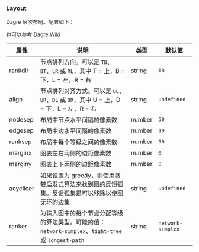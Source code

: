 ### Layout

Dagre 层次布局。配置如下：

也可以参考 [Dagre Wiki](https://github.com/dagrejs/dagre/wiki)

| 属性 | 说明 | 类型 | 默认值 |
| --- | --- | --- | --- |
| rankdir | 节点排列方向。可以是 `TB`、`BT`、`LR` 或 `RL`，其中 T = 上，B = 下，L = 左，R = 右 | string | `TB` |
| align | 节点排列对齐方式。可以是 `UL`、`UR`、`DL` 或 `DR`，其中 U = 上，D = 下，L = 左，R = 右 | string | `undefined` |
| nodesep | 布局中节点水平间隔的像素数 | number | `50` |
| edgesep | 布局中边水平间隔的像素数 | number | `10` |
| ranksep | 布局中每个等级之间的像素数 | number | `50` |
| marginx | 图表左右两侧的边距像素数 | number | `0` |
| marginy | 图表上下两侧的边距像素数 | number | `0` |
| acyclicer | 如果设置为 greedy，则使用贪婪启发式算法来找到图的反馈弧集。反馈弧集是可以移除以使图无环的边集 | string | `undefined` |
| ranker | 为输入图中的每个节点分配等级的算法类型。可能的值：`network-simplex`、`tight-tree` 或 `longest-path` | string | `network-simplex` |
